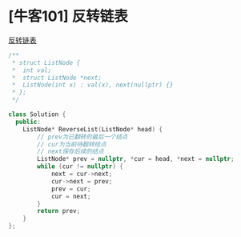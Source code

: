 # [牛客101] 反转链表

[反转链表](https://www.nowcoder.com/practice/75e878df47f24fdc9dc3e400ec6058ca?tpId=295&tqId=23286&ru=/exam/company&qru=/ta/format-top101/question-ranking&sourceUrl=%2Fexam%2Fcompany)

```c++
/**
 * struct ListNode {
 *  int val;
 *  struct ListNode *next;
 *  ListNode(int x) : val(x), next(nullptr) {}
 * };
 */

class Solution {
  public:
    ListNode* ReverseList(ListNode* head) {
        // prev为已翻转的最后一个结点
        // cur为当前待翻转结点
        // next保存后续的结点
        ListNode* prev = nullptr, *cur = head, *next = nullptr;
        while (cur != nullptr) {
            next = cur->next;
            cur->next = prev;
            prev = cur;
            cur = next;
        }
        return prev;
    }
};
```
